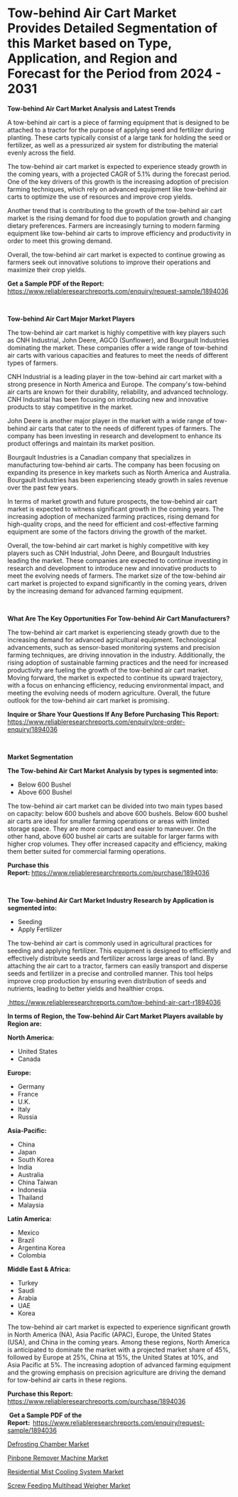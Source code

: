 <p><h1>Tow-behind Air Cart Market Provides Detailed Segmentation of this Market based on Type, Application, and Region and Forecast for the Period from 2024 - 2031</h1></p><p><strong>Tow-behind Air Cart Market Analysis and Latest Trends</strong></p>
<p><p>A tow-behind air cart is a piece of farming equipment that is designed to be attached to a tractor for the purpose of applying seed and fertilizer during planting. These carts typically consist of a large tank for holding the seed or fertilizer, as well as a pressurized air system for distributing the material evenly across the field.</p><p>The tow-behind air cart market is expected to experience steady growth in the coming years, with a projected CAGR of 5.1% during the forecast period. One of the key drivers of this growth is the increasing adoption of precision farming techniques, which rely on advanced equipment like tow-behind air carts to optimize the use of resources and improve crop yields.</p><p>Another trend that is contributing to the growth of the tow-behind air cart market is the rising demand for food due to population growth and changing dietary preferences. Farmers are increasingly turning to modern farming equipment like tow-behind air carts to improve efficiency and productivity in order to meet this growing demand.</p><p>Overall, the tow-behind air cart market is expected to continue growing as farmers seek out innovative solutions to improve their operations and maximize their crop yields.</p></p>
<p><strong>Get a Sample PDF of the Report:&nbsp;</strong> <a href="https://www.reliableresearchreports.com/enquiry/request-sample/1894036">https://www.reliableresearchreports.com/enquiry/request-sample/1894036</a></p>
<p>&nbsp;</p>
<p><strong>Tow-behind Air Cart Major Market Players</strong></p>
<p><p>The tow-behind air cart market is highly competitive with key players such as CNH Industrial, John Deere, AGCO (Sunflower), and Bourgault Industries dominating the market. These companies offer a wide range of tow-behind air carts with various capacities and features to meet the needs of different types of farmers.</p><p>CNH Industrial is a leading player in the tow-behind air cart market with a strong presence in North America and Europe. The company's tow-behind air carts are known for their durability, reliability, and advanced technology. CNH Industrial has been focusing on introducing new and innovative products to stay competitive in the market.</p><p>John Deere is another major player in the market with a wide range of tow-behind air carts that cater to the needs of different types of farmers. The company has been investing in research and development to enhance its product offerings and maintain its market position.</p><p>Bourgault Industries is a Canadian company that specializes in manufacturing tow-behind air carts. The company has been focusing on expanding its presence in key markets such as North America and Australia. Bourgault Industries has been experiencing steady growth in sales revenue over the past few years.</p><p>In terms of market growth and future prospects, the tow-behind air cart market is expected to witness significant growth in the coming years. The increasing adoption of mechanized farming practices, rising demand for high-quality crops, and the need for efficient and cost-effective farming equipment are some of the factors driving the growth of the market.</p><p>Overall, the tow-behind air cart market is highly competitive with key players such as CNH Industrial, John Deere, and Bourgault Industries leading the market. These companies are expected to continue investing in research and development to introduce new and innovative products to meet the evolving needs of farmers. The market size of the tow-behind air cart market is projected to expand significantly in the coming years, driven by the increasing demand for advanced farming equipment.</p></p>
<p>&nbsp;</p>
<p><strong>What Are The Key Opportunities For Tow-behind Air Cart Manufacturers?</strong></p>
<p><p>The tow-behind air cart market is experiencing steady growth due to the increasing demand for advanced agricultural equipment. Technological advancements, such as sensor-based monitoring systems and precision farming techniques, are driving innovation in the industry. Additionally, the rising adoption of sustainable farming practices and the need for increased productivity are fueling the growth of the tow-behind air cart market. Moving forward, the market is expected to continue its upward trajectory, with a focus on enhancing efficiency, reducing environmental impact, and meeting the evolving needs of modern agriculture. Overall, the future outlook for the tow-behind air cart market is promising.</p></p>
<p><strong>Inquire or Share Your Questions If Any Before Purchasing This Report:</strong> <a href="https://www.reliableresearchreports.com/enquiry/pre-order-enquiry/1894036">https://www.reliableresearchreports.com/enquiry/pre-order-enquiry/1894036</a></p>
<p>&nbsp;</p>
<p><strong>Market Segmentation</strong></p>
<p><strong>The Tow-behind Air Cart Market Analysis by types is segmented into:</strong></p>
<p><ul><li>Below 600 Bushel</li><li>Above 600 Bushel</li></ul></p>
<p><p>The tow-behind air cart market can be divided into two main types based on capacity: below 600 bushels and above 600 bushels. Below 600 bushel air carts are ideal for smaller farming operations or areas with limited storage space. They are more compact and easier to maneuver. On the other hand, above 600 bushel air carts are suitable for larger farms with higher crop volumes. They offer increased capacity and efficiency, making them better suited for commercial farming operations.</p></p>
<p><strong>Purchase this Report:&nbsp;</strong><a href="https://www.reliableresearchreports.com/purchase/1894036">https://www.reliableresearchreports.com/purchase/1894036</a></p>
<p>&nbsp;</p>
<p><strong>The Tow-behind Air Cart Market Industry Research by Application is segmented into:</strong></p>
<p><ul><li>Seeding</li><li>Apply Fertilizer</li></ul></p>
<p><p>The tow-behind air cart is commonly used in agricultural practices for seeding and applying fertilizer. This equipment is designed to efficiently and effectively distribute seeds and fertilizer across large areas of land. By attaching the air cart to a tractor, farmers can easily transport and disperse seeds and fertilizer in a precise and controlled manner. This tool helps improve crop production by ensuring even distribution of seeds and nutrients, leading to better yields and healthier crops.</p></p>
<p><a href="https://www.reliableresearchreports.com/tow-behind-air-cart-r1894036">&nbsp;https://www.reliableresearchreports.com/tow-behind-air-cart-r1894036</a></p>
<p><strong>In terms of Region, the Tow-behind Air Cart Market Players available by Region are:</strong></p>
<p>
    <p> <strong> North America: </strong>
        <ul>
            <li>United States</li>
            <li>Canada</li>
        </ul>
        </p> 
    <p> <strong> Europe: </strong>
        <ul>
            <li>Germany</li>
            <li>France</li>
            <li>U.K.</li>
            <li>Italy</li>
            <li>Russia</li>
        </ul>
        </p> 
    <p> <strong> Asia-Pacific: </strong>
        <ul>
            <li>China</li>
            <li>Japan</li>
            <li>South Korea</li>
            <li>India</li>
            <li>Australia</li>
            <li>China Taiwan</li>
            <li>Indonesia</li>
            <li>Thailand</li>
            <li>Malaysia</li>
        </ul>
        </p> 
    <p> <strong> Latin America: </strong>
        <ul>
            <li>Mexico</li>
            <li>Brazil</li>
            <li>Argentina Korea</li>
            <li>Colombia</li>
        </ul>
        </p> 
    <p> <strong> Middle East & Africa: </strong>
        <ul>
            <li>Turkey</li>
            <li>Saudi</li>
            <li>Arabia</li>
            <li>UAE</li>
            <li>Korea</li>
        </ul>
    </p>
    </p>
<p><p>The tow-behind air cart market is expected to experience significant growth in North America (NA), Asia Pacific (APAC), Europe, the United States (USA), and China in the coming years. Among these regions, North America is anticipated to dominate the market with a projected market share of 45%, followed by Europe at 25%, China at 15%, the United States at 10%, and Asia Pacific at 5%. The increasing adoption of advanced farming equipment and the growing emphasis on precision agriculture are driving the demand for tow-behind air carts in these regions.</p></p>
<p><strong>Purchase this Report: </strong><a href="https://www.reliableresearchreports.com/purchase/1894036">https://www.reliableresearchreports.com/purchase/1894036</a></p>
<p>&nbsp;<strong>Get a Sample PDF of the Report:&nbsp;&nbsp;</strong><a href="https://www.reliableresearchreports.com/enquiry/request-sample/1894036">https://www.reliableresearchreports.com/enquiry/request-sample/1894036</a></p>
<p><strong></strong></p>
<p><p><a href="https://github.com/seamusocallaghan/Market-Research-Report-List-1/blob/main/defrosting-chamber-market.md">Defrosting Chamber Market</a></p><p><a href="https://github.com/sydneyHaley871/Market-Research-Report-List-1/blob/main/pinbone-remover-machine-market.md">Pinbone Remover Machine Market</a></p><p><a href="https://github.com/widyafarer/Market-Research-Report-List-1/blob/main/residential-mist-cooling-system-market.md">Residential Mist Cooling System Market</a></p><p><a href="https://github.com/graysonwolfe1913/Market-Research-Report-List-1/blob/main/screw-feeding-multihead-weigher-market.md">Screw Feeding Multihead Weigher Market</a></p></p>